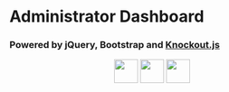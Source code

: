 # Administrator Dashboard

### Powered by jQuery, Bootstrap and [Knockout.js](https://knockoutjs.com)

<p align="center">
    <img src="https://upload.wikimedia.org/wikipedia/commons/thumb/f/fd/JQuery-Logo.svg/1280px-JQuery-Logo.svg.png" height="42px">
    <img src="https://upload.wikimedia.org/wikipedia/commons/thumb/e/ea/Boostrap_logo.svg/220px-Boostrap_logo.svg.png" height="42px">
    <img src="https://i0.wp.com/blogit.create.pt/wp-content/uploads/2016/11/ko.png?fit=455%2C146&ssl=1" height="42px">
</p>
